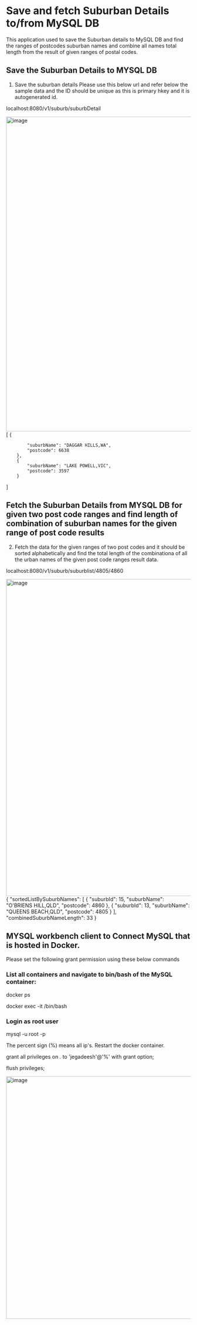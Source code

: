 # Save and fetch Suburban Details to/from MySQL DB
This application used to save the Suburban details to MySQL DB and find the ranges of postcodes suburban names and combine all names total length from the result of given ranges of postal codes.

## Save the Suburban Details to MYSQL DB
1. Save the suburban details
  Please use this below url and refer below the sample data and the ID should be unique as this is primary hkey and it is autogenerated id.
  
  
  localhost:8080/v1/suburb/suburbDetail
  
  <img width="859" alt="image" src="https://user-images.githubusercontent.com/14888039/154524429-ec0b7d01-6ac8-4cb7-ae1f-4315f3414764.png">
  [   
        {
            
            "suburbName": "DAGGAR HILLS,WA",
            "postcode": 6638
        },
        {
            "suburbName": "LAKE POWELL,VIC",
            "postcode": 3597
        }
       
 ]
 
 
## Fetch the Suburban Details from MYSQL DB for given two post code ranges and find length of combination of suburban names for the given range of post code results
 2. Fetch the data for the given ranges of two post codes and it should be sorted alphabetically and find the total length of the combinationa of all the urban names of the given post code ranges result data.


 
localhost:8080/v1/suburb/suburblist/4805/4860
 
<img width="865" alt="image" src="https://user-images.githubusercontent.com/14888039/154525011-f6768541-d0cd-4425-b19b-8b8cad4e293f.png"> 
 {
    "sortedListBySuburbNames": [
        {
            "suburbId": 15,
            "suburbName": "O'BRIENS HILL,QLD",
            "postcode": 4860
        },
        {
            "suburbId": 13,
            "suburbName": "QUEENS BEACH,QLD",
            "postcode": 4805
        }
    ],
    "combinedSuburbNameLength": 33
}
 
 ## MYSQL workbench client to Connect MySQL that is hosted in Docker.
 
 Please set the following grant permission using these below commands
### List all containers and navigate to bin/bash of the MySQL container:

docker ps

docker exec -it <mysql container name> /bin/bash 
  
### Login as root user
  
mysql -u root -p
  
The percent sign (%) means all ip's. Restart the docker container.
 
grant all privileges on *.* to 'jegadeesh'@'%' with grant option;
  
flush privileges;
  
 <img width="662" alt="image" src="https://user-images.githubusercontent.com/14888039/155842045-cf0b07a2-a5d5-4c10-b981-387d0e1fff41.png">
